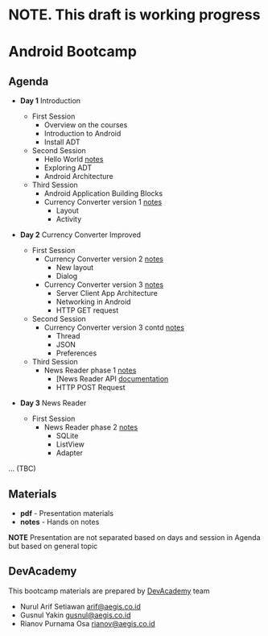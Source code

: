 
# NOTE. This draft is working progress

# Android Bootcamp

## Agenda

* **Day 1** Introduction
    *   First Session
        *   Overview on the courses
        *   Introduction to Android
        *   Install ADT
    *   Second Session
        *   Hello World [notes](notes/helloworld.md)
        *   Exploring ADT
        *   Android Architecture
    *   Third Session
        *   Android Application Building Blocks
        *   Currency Converter version 1 [notes](notes/currency1.md)
            *   Layout
            *   Activity

* **Day 2** Currency Converter Improved
    *   First Session 
        *   Currency Converter version 2 [notes](notes/currency1.md)
            *   New layout
            *   Dialog
        *   Currency Converter version 3 [notes](notes/currency2.md)
            *   Server Client App Architecture
            *   Networking in Android
            *   HTTP GET request
    *   Second Session
        *   Currency Converter version 3 contd [notes](notes/currency2.md)
            *   Thread
            *   JSON
            *   Preferences
    *   Third Session
        *   News Reader phase 1 [notes](notes/newsreader1.md)
            *   [News Reader API [documentation](https://github.com/devacademy/newsreader)
            *   HTTP POST Request

* **Day 3** News Reader
    *   First Session
        *   News Reader phase 2 [notes](notes/newsreader2.md)
            *   SQLite
            *   ListView
            *   Adapter

... (TBC)
            
## Materials

* **pdf** - Presentation materials
* **notes** - Hands on notes 

**NOTE** Presentation are not separated based on days and session in Agenda but based on general topic

## DevAcademy

This bootcamp materials are prepared by [DevAcademy](http://devacademy.co.id) team

* Nurul Arif Setiawan <arif@aegis.co.id>
* Gusnul Yakin <gusnul@aegis.co.id>
* Rianov Purnama Osa <rianov@aegis.co.id>
